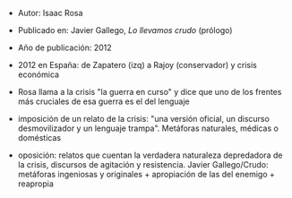 - Autor: Isaac Rosa
- Publicado en: Javier Gallego, *Lo llevamos crudo* (prólogo)
- Año de publicación: 2012

- 2012 en España: de Zapatero (izq) a Rajoy (conservador) y crisis económica
- Rosa llama a la crisis "la guerra en curso" y dice que uno de los frentes más cruciales de esa guerra es el del lenguaje
- imposición de un relato de la crisis: "una versión oficial, un discurso desmovilizador y un lenguaje trampa". Metáforas naturales, médicas o domésticas
- oposición: relatos que cuentan la verdadera naturaleza depredadora de la crisis, discursos de agitación y resistencia. Javier Gallego/Crudo: metáforas ingeniosas y originales + apropiación de las del enemigo + reapropia